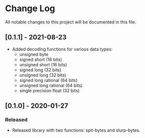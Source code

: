 # Change Log
All notable changes to this project will be documented in this file.

## [0.1.1] - 2021-08-23
- Added decoding functions for various data types:
  - unsigned byte
  - signed short (16 bits)
  - unsigned short (16 bits)
  - signed long (32 bits)
  - unsigned long (32 bits)
  - signed long rational (64 bits)
  - unsigned long rational (64 bits)
  - single precision float (32 bits)

## [0.1.0] - 2020-01-27
### Released
- Released library with two functions: spit-bytes and slurp-bytes.
